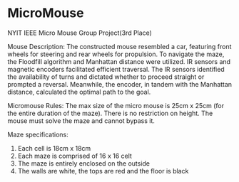 # MicroMouse
NYIT IEEE Micro Mouse Group Project(3rd Place)

Mouse Description:
The constructed mouse resembled a car, featuring front wheels for steering and rear wheels for propulsion. To navigate the maze, the Floodfill algorithm and Manhattan distance were utilized. IR sensors and magnetic encoders facilitated efficient traversal. The IR sensors identified the availability of turns and dictated whether to proceed straight or prompted a reversal. Meanwhile, the encoder, in tandem with the Manhattan distance, calculated the optimal path to the goal.

Micromouse Rules:
The max size of the micro mouse is 25cm x 25cm (for the entire duration of the maze). There is no restriction
on height. The mouse must solve the maze and cannot bypass it.

Maze specifications:
  1. Each cell is 18cm x 18cm
  2. Each maze is comprised of 16 x 16 celt
  3. The maze is entirely enclosed on the outside
  4.  The walls are white, the tops are red and the floor is black
